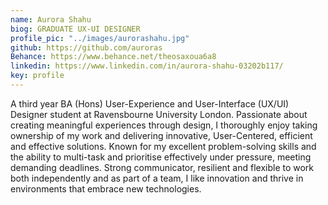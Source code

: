 ```yaml
---
name: Aurora Shahu
biog: GRADUATE UX-UI DESIGNER
profile_pic: "../images/aurorashahu.jpg"
github: https://github.com/auroras
Behance: https://www.behance.net/theosaxoua6a8
linkedin: https://www.linkedin.com/in/aurora-shahu-03202b117/
key: profile
---
```

A third year BA (Hons) User-Experience and User-Interface (UX/UI) Designer student at Ravensbourne University London. Passionate about creating meaningful experiences through design, I thoroughly enjoy taking ownership of my work and delivering innovative, User-Centered, efficient and effective solutions. Known for my excellent problem-solving skills and the ability to multi-task and prioritise effectively under pressure, meeting demanding deadlines. Strong communicator, resilient and flexible to work both independently and as part of a team, I like innovation and thrive in environments that embrace new technologies. 